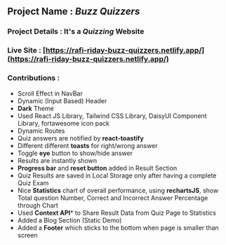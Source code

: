 ## Project Name : *Buzz Quizzers*
### Project Details : It's a *Quizzing* Website
### Live Site : [https://rafi-riday-buzz-quizzers.netlify.app/](https://rafi-riday-buzz-quizzers.netlify.app/)
### Contributions :
- Scroll Effect in NavBar
- Dynamic (Input Based) Header
- **Dark** Theme
- Used React JS Library, Tailwind CSS Library, DaisyUI Component Library, fortawesome icon pack
- Dynamic Routes
- Quiz answers are notified by **react-toastify**
- Different different **toasts** for right/wrong answer
- Toggle **eye** button to show/hide answer
- Results are instantly shown
- **Progress bar** and **reset button** added in Result Section
- Quiz Results are saved in Local Storage only after having a complete Quiz Exam
- Nice **Statistics** chart of overall performance, using **rechartsJS**, show Total question Number, Correct and Incorrect Answer Percentage through Chart
- Used **Context API*** to Share Result Data from Quiz Page to Statistics
- Added a Blog Section (Static Demo)
- Added a **Footer** which sticks to the bottom when page is smaller than screen